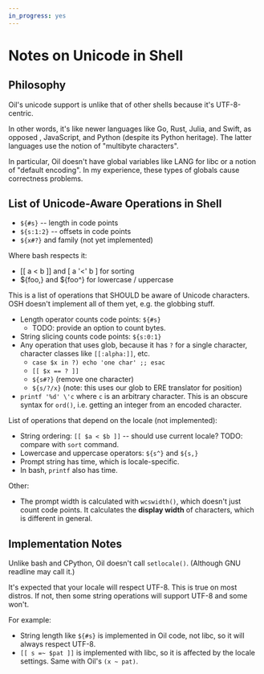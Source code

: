```yaml
---
in_progress: yes
---
```


Notes on Unicode in Shell
=========================

<div id="toc">
</div>

## Philosophy

Oil's unicode support is unlike that of other shells because it's
UTF-8-centric.

In other words, it's like newer languages like Go, Rust, Julia, and Swift, as opposed
, JavaScript, and Python (despite its Python heritage).  The latter languages
use the notion of "multibyte characters".

In particular, Oil doesn't have global variables like LANG for libc or a notion
of "default encoding".  In my experience, these types of globals cause
correctness problems.

## List of Unicode-Aware Operations in Shell

- `${#s}` -- length in code points
- `${s:1:2}` -- offsets in code points
- `${x#?}` and family (not yet implemented)

Where bash respects it:

- [[ a < b ]] and [ a '<' b ] for sorting
- ${foo,} and ${foo^} for lowercase / uppercase


This is a list of operations that SHOULD be aware of Unicode characters.  OSH
doesn't implement all of them yet, e.g. the globbing stuff.

- Length operator counts code points: `${#s}`
  - TODO: provide an option to count bytes.
- String slicing counts code points: `${s:0:1}`
- Any operation that uses glob, because it has `?` for a single character,
  character classes like `[[:alpha:]]`, etc.
  - `case $x in ?) echo 'one char' ;; esac`
  - `[[ $x == ? ]]`
  - `${s#?}` (remove one character)
  - `${s/?/x}` (note: this uses our glob to ERE translator for position)
- `printf '%d' \'c` where `c` is an arbitrary character.  This is an obscure
  syntax for `ord()`, i.e. getting an integer from an encoded character.

List of operations that depend on the locale (not implemented):

- String ordering: `[[ $a < $b ]]` -- should use current locale?  TODO: compare
  with `sort` command.
- Lowercase and uppercase operators: `${s^}` and `${s,}`
- Prompt string has time, which is locale-specific.
- In bash, `printf` also has time.

Other:

- The prompt width is calculated with `wcswidth()`, which doesn't just count
  code points.  It calculates the **display width** of characters, which is
  different in general.

## Implementation Notes

Unlike bash and CPython, Oil doesn't call `setlocale()`.  (Although GNU
readline may call it.)

It's expected that your locale will respect UTF-8.  This is true on most
distros.  If not, then some string operations will support UTF-8 and some
won't.

For example:

- String length like `${#s}` is implemented in Oil code, not libc, so it will
  always respect UTF-8.
- `[[ s =~ $pat ]]` is implemented with libc, so it is affected by the locale
  settings.  Same with Oil's `(x ~ pat)`.



